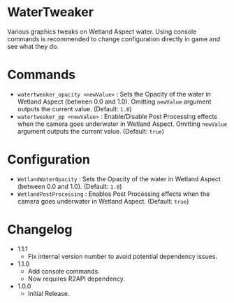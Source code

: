 # WaterTweaker
 
Various graphics tweaks on Wetland Aspect water. Using console commands is recommended to change configuration directly in game and see what they do.

# Commands

- `watertweaker_opacity <newValue>` : Sets the Opacity of the water in Wetland Aspect (between 0.0 and 1.0). Omitting `newValue` argument outputs the current value. (Default: `1.0`)
- `watertweaker_pp <newValue>` : Enable/Disable Post Processing effects when the camera goes underwater in Wetland Aspect. Omitting `newValue` argument outputs the current value. (Default: `true`)

# Configuration

- `WetlandWaterOpacity` : Sets the Opacity of the water in Wetland Aspect (between 0.0 and 1.0). (Default: `1.0`)
- `WetlandPostProcessing` : Enables Post Processing effects when the camera goes underwater in Wetland Aspect. (Default: `true`)

# Changelog

- 1.1.1
	- Fix internal version number to avoid potential dependency issues.
- 1.1.0
	- Add console commands.
	- Now requires R2API dependency.
- 1.0.0
	- Initial Release.